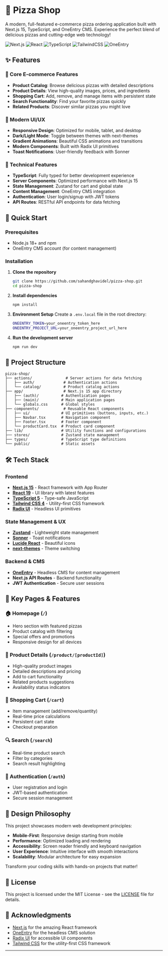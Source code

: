 # 🍕 Pizza Shop

A modern, full-featured e-commerce pizza ordering application built with Next.js 15, TypeScript, and OneEntry CMS. Experience the perfect blend of delicious pizzas and cutting-edge web technology!

![Next.js](https://img.shields.io/badge/Next.js-15.4.5-black)
![React](https://img.shields.io/badge/React-19.1.0-blue)
![TypeScript](https://img.shields.io/badge/TypeScript-5-blue)
![TailwindCSS](https://img.shields.io/badge/TailwindCSS-4-06B6D4)
![OneEntry](https://img.shields.io/badge/OneEntry-CMS-orange)

## ✨ Features

### 🛒 Core E-commerce Features

- **Product Catalog**: Browse delicious pizzas with detailed descriptions
- **Product Details**: View high-quality images, prices, and ingredients
- **Shopping Cart**: Add, remove, and manage items with persistent state
- **Search Functionality**: Find your favorite pizzas quickly
- **Related Products**: Discover similar pizzas you might love

### 🎨 Modern UI/UX

- **Responsive Design**: Optimized for mobile, tablet, and desktop
- **Dark/Light Mode**: Toggle between themes with next-themes
- **Gradient Animations**: Beautiful CSS animations and transitions
- **Modern Components**: Built with Radix UI primitives
- **Toast Notifications**: User-friendly feedback with Sonner

### 🔧 Technical Features

- **TypeScript**: Fully typed for better development experience
- **Server Components**: Optimized performance with Next.js 15
- **State Management**: Zustand for cart and global state
- **Content Management**: OneEntry CMS integration
- **Authentication**: User login/signup with JWT tokens
- **API Routes**: RESTful API endpoints for data fetching

## 🚀 Quick Start

### Prerequisites

- Node.js 18+ and npm
- OneEntry CMS account (for content management)

### Installation

1. **Clone the repository**

   ```bash
   git clone https://github.com/sahandghavidel/pizza-shop.git
   cd pizza-shop
   ```

2. **Install dependencies**

   ```bash
   npm install
   ```

3. **Environment Setup**
   Create a `.env.local` file in the root directory:

   ```bash
   ONEENTRY_TOKEN=your_oneentry_token_here
   ONEENTRY_PROJECT_URL=your_oneentry_project_url_here
   ```

4. **Run the development server**

   ```bash
   npm run dev
   ```


## 📁 Project Structure

```
pizza-shop/
├── actions/               # Server actions for data fetching
│   ├── auth/             # Authentication actions
│   └── catalog/          # Product catalog actions
├── app/                  # Next.js 15 app directory
│   ├── (auth)/          # Authentication pages
│   ├── (main)/          # Main application pages
│   └── globals.css      # Global styles
├── components/           # Reusable React components
│   ├── ui/              # UI primitives (buttons, inputs, etc.)
│   ├── Navbar.tsx       # Navigation component
│   ├── Footer.tsx       # Footer component
│   └── productCard.tsx  # Product card component
├── lib/                 # Utility functions and configurations
├── stores/              # Zustand state management
├── types/               # TypeScript type definitions
└── public/              # Static assets
```

## 🛠️ Tech Stack

### Frontend

- **[Next.js 15](https://nextjs.org/)** - React framework with App Router
- **[React 19](https://react.dev/)** - UI library with latest features
- **[TypeScript 5](https://www.typescriptlang.org/)** - Type-safe JavaScript
- **[Tailwind CSS 4](https://tailwindcss.com/)** - Utility-first CSS framework
- **[Radix UI](https://www.radix-ui.com/)** - Headless UI primitives

### State Management & UX

- **[Zustand](https://zustand-demo.pmnd.rs/)** - Lightweight state management
- **[Sonner](https://sonner.emilkowal.ski/)** - Toast notifications
- **[Lucide React](https://lucide.dev/)** - Beautiful icons
- **[next-themes](https://github.com/pacocoursey/next-themes)** - Theme switching

### Backend & CMS

- **[OneEntry](https://oneentry.cloud/)** - Headless CMS for content management
- **Next.js API Routes** - Backend functionality
- **JWT Authentication** - Secure user sessions

## 🎯 Key Pages & Features

### 🏠 Homepage (`/`)

- Hero section with featured pizzas
- Product catalog with filtering
- Special offers and promotions
- Responsive design for all devices

### 🍕 Product Details (`/product/[productId]`)

- High-quality product images
- Detailed descriptions and pricing
- Add to cart functionality
- Related products suggestions
- Availability status indicators

### 🛒 Shopping Cart (`/cart`)

- Item management (add/remove/quantity)
- Real-time price calculations
- Persistent cart state
- Checkout preparation

### 🔍 Search (`/search`)

- Real-time product search
- Filter by categories
- Search result highlighting

### 🔐 Authentication (`/auth`)

- User registration and login
- JWT-based authentication
- Secure session management

## 🎨 Design Philosophy

This project showcases modern web development principles:

- **Mobile-First**: Responsive design starting from mobile
- **Performance**: Optimized loading and rendering
- **Accessibility**: Screen reader friendly and keyboard navigation
- **User Experience**: Intuitive interface with smooth interactions
- **Scalability**: Modular architecture for easy expansion


Transform your coding skills with hands-on projects that matter!

## 📄 License

This project is licensed under the MIT License - see the [LICENSE](LICENSE) file for details.

## 🙏 Acknowledgments

- [Next.js](https://nextjs.org/) for the amazing React framework
- [OneEntry](https://oneentry.cloud/) for the headless CMS solution
- [Radix UI](https://www.radix-ui.com/) for accessible UI components
- [Tailwind CSS](https://tailwindcss.com/) for the utility-first CSS framework

---


